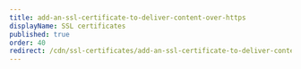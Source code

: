 ```yaml
---
title: add-an-ssl-certificate-to-deliver-content-over-https
displayName: SSL certificates
published: true
order: 40
redirect: /cdn/ssl-certificates/add-an-ssl-certificate-to-deliver-content-over-https
---
```

